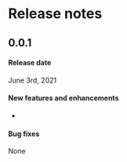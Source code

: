 
# Release notes

## 0.0.1

#### Release date
June 3rd, 2021

#### New features and enhancements
* 

#### Bug fixes
None